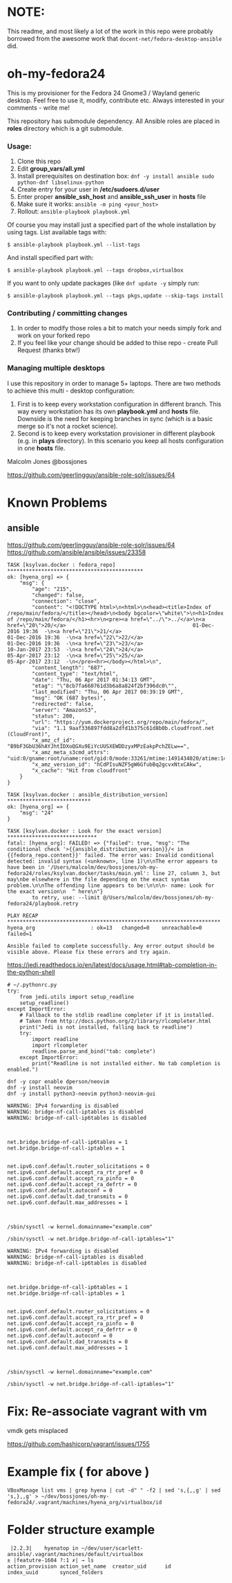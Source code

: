 # NOTE:
This readme, and most likely a lot of the work in this repo were probably borrowed from the awesome work that `docent-net/fedora-desktop-ansible` did.

# oh-my-fedora24

This is my provisioner for the Fedora 24 Gnome3 / Wayland
generic desktop. Feel free to use it, modify, contribute etc.
Always interested in your comments - write me!

This repository has submodule dependency. All Ansible roles are placed in **roles** directory
which is a git submodule.

### Usage: ###

1. Clone this repo
1. Edit **group_vars/all.yml**
1. Install prerequisites on destination box: `dnf -y install ansible sudo python-dnf libselinux-python`
1. Create entry for your user in **/etc/sudoers.d/user**
1. Enter proper **ansible_ssh_host** and **ansible_ssh_user** in **hosts** file
1. Make sure it works: `ansible -m ping <your_host>`
1. Rollout: `ansible-playbook playbook.yml`

Of course you may install just a specified part of the
whole installation by using tags. List available tags
with:

`$ ansible-playbook playbook.yml --list-tags`

 And install specified part with:

`$ ansible-playbook playbook.yml --tags dropbox,virtualbox`

If you want to only update packages (like `dnf update -y` simply run:

`$ ansible-playbook playbook.yml --tags pkgs,update --skip-tags install`

### Contributing / committing changes ###

1. In order to modify those roles a bit to match your needs simply fork and work on your forked repo
1. If you feel like your change should be added to thise repo - create Pull Request (thanks btw!)

### Managing multiple desktops ###

I use this repository in order to manage 5+ laptops. There are two methods to achieve this
multi - desktop configuration:

1. First is to keep every workstation configuration in different branch. This way every workstation
   has its own **playbook.yml** and **hosts** file. Downside is the need for keeping branches in sync
   (which is a basic merge so it's not a rocket science).
1. Second is to keep every workstation provisioner in different playbook (e.g. in **plays** directory).
   In this scenario you keep all hosts configuration in one **hosts** file.

Malcolm Jones
@bossjones



https://github.com/geerlingguy/ansible-role-solr/issues/64


# Known Problems

## ansible

https://github.com/geerlingguy/ansible-role-solr/issues/64
https://github.com/ansible/ansible/issues/23358

```
TASK [ksylvan.docker : fedora_repo] ********************************************
ok: [hyena_org] => {
    "msg": {
        "age": "215",
        "changed": false,
        "connection": "close",
        "content": "<!DOCTYPE html>\n<html>\n<head><title>Index of /repo/main/fedora/</title></head>\n<body bgcolor=\"white\">\n<h1>Index of /repo/main/fedora/</h1><hr>\n<pre><a href=\"../\">../</a>\n<a href=\"20\">20/</a>                                         01-Dec-2016 19:36  -\n<a href=\"21\">21/</a>                                         01-Dec-2016 19:36  -\n<a href=\"22\">22/</a>                                         01-Dec-2016 19:36  -\n<a href=\"23\">23/</a>                                         10-Jan-2017 23:53  -\n<a href=\"24\">24/</a>                                         05-Apr-2017 23:12  -\n<a href=\"25\">25/</a>                                         05-Apr-2017 23:12  -\n</pre><hr></body></html>\n",
        "content_length": "687",
        "content_type": "text/html",
        "date": "Thu, 06 Apr 2017 01:34:13 GMT",
        "etag": "\"8cb7fa660761d3b6a8a824f2bf396dc0\"",
        "last_modified": "Thu, 06 Apr 2017 00:39:19 GMT",
        "msg": "OK (687 bytes)",
        "redirected": false,
        "server": "AmazonS3",
        "status": 200,
        "url": "https://yum.dockerproject.org/repo/main/fedora/",
        "via": "1.1 9aaf336897fdd8a2dfd1b375c61d8b0b.cloudfront.net (CloudFront)",
        "x_amz_cf_id": "B9bF3GbU36hAYJhtIDXoQGXu9EiYcUUSXEWDDzyxMPzEakpPchZELw==",
        "x_amz_meta_s3cmd_attrs": "uid:0/gname:root/uname:root/gid:0/mode:33261/mtime:1491434020/atime:1491434299/md5:8cb7fa660761d3b6a8a824f2bf396dc0/ctime:1491434020",
        "x_amz_version_id": "hCdPIsuNZF5gW6GfubBq2gcvxNtxCAkw",
        "x_cache": "Hit from cloudfront"
    }
}

TASK [ksylvan.docker : ansible_distribution_version] ***************************
ok: [hyena_org] => {
    "msg": "24"
}

TASK [ksylvan.docker : Look for the exact version] *****************************
fatal: [hyena_org]: FAILED! => {"failed": true, "msg": "The conditional check '>{{ansible_distribution_version}}/< in {{fedora_repo.content}}' failed. The error was: Invalid conditional detected: invalid syntax (<unknown>, line 1)\n\nThe error appears to have been in '/Users/malcolm/dev/bossjones/oh-my-fedora24/roles/ksylvan.docker/tasks/main.yml': line 27, column 3, but may\nbe elsewhere in the file depending on the exact syntax problem.\n\nThe offending line appears to be:\n\n\n- name: Look for the exact version\n  ^ here\n"}
        to retry, use: --limit @/Users/malcolm/dev/bossjones/oh-my-fedora24/playbook.retry

PLAY RECAP *********************************************************************
hyena_org                  : ok=13   changed=0    unreachable=0    failed=1

Ansible failed to complete successfully. Any error output should be
visible above. Please fix these errors and try again.

```


https://jedi.readthedocs.io/en/latest/docs/usage.html#tab-completion-in-the-python-shell

```
# ~/.pythonrc.py
try:
    from jedi.utils import setup_readline
    setup_readline()
except ImportError:
    # Fallback to the stdlib readline completer if it is installed.
    # Taken from http://docs.python.org/2/library/rlcompleter.html
    print("Jedi is not installed, falling back to readline")
    try:
        import readline
        import rlcompleter
        readline.parse_and_bind("tab: complete")
    except ImportError:
        print("Readline is not installed either. No tab completion is enabled.")
```

```
dnf -y copr enable dperson/neovim
dnf -y install neovim
dnf -y install python3-neovim python3-neovim-gui
```


```
WARNING: IPv4 forwarding is disabled
WARNING: bridge-nf-call-iptables is disabled
WARNING: bridge-nf-call-ip6tables is disabled



net.bridge.bridge-nf-call-ip6tables = 1
net.bridge.bridge-nf-call-iptables = 1


net.ipv6.conf.default.router_solicitations = 0
net.ipv6.conf.default.accept_ra_rtr_pref = 0
net.ipv6.conf.default.accept_ra_pinfo = 0
net.ipv6.conf.default.accept_ra_defrtr = 0
net.ipv6.conf.default.autoconf = 0
net.ipv6.conf.default.dad_transmits = 0
net.ipv6.conf.default.max_addresses = 1



/sbin/sysctl -w kernel.domainname="example.com"

/sbin/sysctl -w net.bridge.bridge-nf-call-iptables="1"
```

```
WARNING: IPv4 forwarding is disabled
WARNING: bridge-nf-call-iptables is disabled
WARNING: bridge-nf-call-ip6tables is disabled



net.bridge.bridge-nf-call-ip6tables = 1
net.bridge.bridge-nf-call-iptables = 1


net.ipv6.conf.default.router_solicitations = 0
net.ipv6.conf.default.accept_ra_rtr_pref = 0
net.ipv6.conf.default.accept_ra_pinfo = 0
net.ipv6.conf.default.accept_ra_defrtr = 0
net.ipv6.conf.default.autoconf = 0
net.ipv6.conf.default.dad_transmits = 0
net.ipv6.conf.default.max_addresses = 1



/sbin/sysctl -w kernel.domainname="example.com"

/sbin/sysctl -w net.bridge.bridge-nf-call-iptables="1"
```

# Fix: Re-associate vagrant with vm

vmdk gets misplaced

https://github.com/hashicorp/vagrant/issues/1755


# Example fix ( for above )

`VBoxManage list vms | grep hyena | cut -d" " -f2 | sed 's,{,,g' | sed 's,},,g' > ~/dev/bossjones/oh-my-fedora24/.vagrant/machines/hyena_org/virtualbox/id`


# Folder structure example

```
 |2.2.3|    hyenatop in ~/dev/user/scarlett-ansible/.vagrant/machines/default/virtualbox
± |featutre-1604 ?:1 ✗| → ls
action_provision action_set_name  creator_uid      id               index_uuid       synced_folders
```
